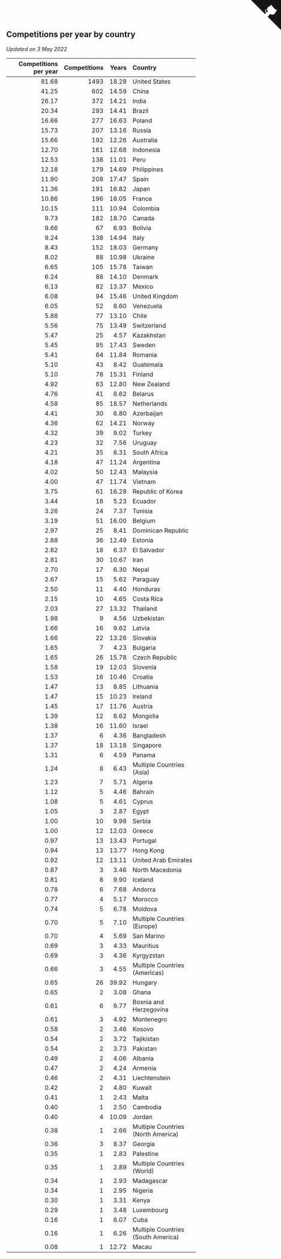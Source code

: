 ## Competitions per year by country

*Updated on  3 May 2022*

| Competitions per year | Competitions | Years | Country |
| ---: | ---: | ---: | :--- |
| 81.68 | 1493 | 18.28 | United States |
| 41.25 | 602 | 14.59 | China |
| 26.17 | 372 | 14.21 | India |
| 20.34 | 293 | 14.41 | Brazil |
| 16.66 | 277 | 16.63 | Poland |
| 15.73 | 207 | 13.16 | Russia |
| 15.66 | 192 | 12.26 | Australia |
| 12.70 | 161 | 12.68 | Indonesia |
| 12.53 | 138 | 11.01 | Peru |
| 12.18 | 179 | 14.69 | Philippines |
| 11.90 | 208 | 17.47 | Spain |
| 11.36 | 191 | 16.82 | Japan |
| 10.86 | 196 | 18.05 | France |
| 10.15 | 111 | 10.94 | Colombia |
| 9.73 | 182 | 18.70 | Canada |
| 9.66 | 67 | 6.93 | Bolivia |
| 9.24 | 138 | 14.94 | Italy |
| 8.43 | 152 | 18.03 | Germany |
| 8.02 | 88 | 10.98 | Ukraine |
| 6.65 | 105 | 15.78 | Taiwan |
| 6.24 | 88 | 14.10 | Denmark |
| 6.13 | 82 | 13.37 | Mexico |
| 6.08 | 94 | 15.46 | United Kingdom |
| 6.05 | 52 | 8.60 | Venezuela |
| 5.88 | 77 | 13.10 | Chile |
| 5.56 | 75 | 13.49 | Switzerland |
| 5.47 | 25 | 4.57 | Kazakhstan |
| 5.45 | 95 | 17.43 | Sweden |
| 5.41 | 64 | 11.84 | Romania |
| 5.10 | 43 | 8.42 | Guatemala |
| 5.10 | 78 | 15.31 | Finland |
| 4.92 | 63 | 12.80 | New Zealand |
| 4.76 | 41 | 8.62 | Belarus |
| 4.58 | 85 | 18.57 | Netherlands |
| 4.41 | 30 | 6.80 | Azerbaijan |
| 4.36 | 62 | 14.21 | Norway |
| 4.32 | 39 | 9.02 | Turkey |
| 4.23 | 32 | 7.56 | Uruguay |
| 4.21 | 35 | 8.31 | South Africa |
| 4.18 | 47 | 11.24 | Argentina |
| 4.02 | 50 | 12.43 | Malaysia |
| 4.00 | 47 | 11.74 | Vietnam |
| 3.75 | 61 | 16.28 | Republic of Korea |
| 3.44 | 18 | 5.23 | Ecuador |
| 3.26 | 24 | 7.37 | Tunisia |
| 3.19 | 51 | 16.00 | Belgium |
| 2.97 | 25 | 8.41 | Dominican Republic |
| 2.88 | 36 | 12.49 | Estonia |
| 2.82 | 18 | 6.37 | El Salvador |
| 2.81 | 30 | 10.67 | Iran |
| 2.70 | 17 | 6.30 | Nepal |
| 2.67 | 15 | 5.62 | Paraguay |
| 2.50 | 11 | 4.40 | Honduras |
| 2.15 | 10 | 4.65 | Costa Rica |
| 2.03 | 27 | 13.32 | Thailand |
| 1.98 | 9 | 4.56 | Uzbekistan |
| 1.66 | 16 | 9.62 | Latvia |
| 1.66 | 22 | 13.26 | Slovakia |
| 1.65 | 7 | 4.23 | Bulgaria |
| 1.65 | 26 | 15.78 | Czech Republic |
| 1.58 | 19 | 12.03 | Slovenia |
| 1.53 | 16 | 10.46 | Croatia |
| 1.47 | 13 | 8.85 | Lithuania |
| 1.47 | 15 | 10.23 | Ireland |
| 1.45 | 17 | 11.76 | Austria |
| 1.39 | 12 | 8.62 | Mongolia |
| 1.38 | 16 | 11.60 | Israel |
| 1.37 | 6 | 4.36 | Bangladesh |
| 1.37 | 18 | 13.18 | Singapore |
| 1.31 | 6 | 4.59 | Panama |
| 1.24 | 8 | 6.43 | Multiple Countries (Asia) |
| 1.23 | 7 | 5.71 | Algeria |
| 1.12 | 5 | 4.46 | Bahrain |
| 1.08 | 5 | 4.61 | Cyprus |
| 1.05 | 3 | 2.87 | Egypt |
| 1.00 | 10 | 9.98 | Serbia |
| 1.00 | 12 | 12.03 | Greece |
| 0.97 | 13 | 13.43 | Portugal |
| 0.94 | 13 | 13.77 | Hong Kong |
| 0.92 | 12 | 13.11 | United Arab Emirates |
| 0.87 | 3 | 3.46 | North Macedonia |
| 0.81 | 8 | 9.90 | Iceland |
| 0.78 | 6 | 7.68 | Andorra |
| 0.77 | 4 | 5.17 | Morocco |
| 0.74 | 5 | 6.78 | Moldova |
| 0.70 | 5 | 7.10 | Multiple Countries (Europe) |
| 0.70 | 4 | 5.69 | San Marino |
| 0.69 | 3 | 4.33 | Mauritius |
| 0.69 | 3 | 4.36 | Kyrgyzstan |
| 0.66 | 3 | 4.55 | Multiple Countries (Americas) |
| 0.65 | 26 | 39.92 | Hungary |
| 0.65 | 2 | 3.08 | Ghana |
| 0.61 | 6 | 9.77 | Bosnia and Herzegovina |
| 0.61 | 3 | 4.92 | Montenegro |
| 0.58 | 2 | 3.46 | Kosovo |
| 0.54 | 2 | 3.72 | Tajikistan |
| 0.54 | 2 | 3.73 | Pakistan |
| 0.49 | 2 | 4.06 | Albania |
| 0.47 | 2 | 4.24 | Armenia |
| 0.46 | 2 | 4.31 | Liechtenstein |
| 0.42 | 2 | 4.80 | Kuwait |
| 0.41 | 1 | 2.43 | Malta |
| 0.40 | 1 | 2.50 | Cambodia |
| 0.40 | 4 | 10.09 | Jordan |
| 0.38 | 1 | 2.66 | Multiple Countries (North America) |
| 0.36 | 3 | 8.37 | Georgia |
| 0.35 | 1 | 2.83 | Palestine |
| 0.35 | 1 | 2.89 | Multiple Countries (World) |
| 0.34 | 1 | 2.93 | Madagascar |
| 0.34 | 1 | 2.95 | Nigeria |
| 0.30 | 1 | 3.31 | Kenya |
| 0.29 | 1 | 3.48 | Luxembourg |
| 0.16 | 1 | 6.07 | Cuba |
| 0.16 | 1 | 6.26 | Multiple Countries (South America) |
| 0.08 | 1 | 12.72 | Macau |


<a href="https://github.com/JustinTimeCuber/wca_statistics" class="github-corner" aria-label="View source on Github"><svg width="80" height="80" viewBox="0 0 250 250" style="fill:#151513; color:#fff; position: absolute; top: 0; border: 0; right: 0;" aria-hidden="true"><path d="M0,0 L115,115 L130,115 L142,142 L250,250 L250,0 Z"></path><path d="M128.3,109.0 C113.8,99.7 119.0,89.6 119.0,89.6 C122.0,82.7 120.5,78.6 120.5,78.6 C119.2,72.0 123.4,76.3 123.4,76.3 C127.3,80.9 125.5,87.3 125.5,87.3 C122.9,97.6 130.6,101.9 134.4,103.2" fill="currentColor" style="transform-origin: 130px 106px;" class="octo-arm"></path><path d="M115.0,115.0 C114.9,115.1 118.7,116.5 119.8,115.4 L133.7,101.6 C136.9,99.2 139.9,98.4 142.2,98.6 C133.8,88.0 127.5,74.4 143.8,58.0 C148.5,53.4 154.0,51.2 159.7,51.0 C160.3,49.4 163.2,43.6 171.4,40.1 C171.4,40.1 176.1,42.5 178.8,56.2 C183.1,58.6 187.2,61.8 190.9,65.4 C194.5,69.0 197.7,73.2 200.1,77.6 C213.8,80.2 216.3,84.9 216.3,84.9 C212.7,93.1 206.9,96.0 205.4,96.6 C205.1,102.4 203.0,107.8 198.3,112.5 C181.9,128.9 168.3,122.5 157.7,114.1 C157.9,116.9 156.7,120.9 152.7,124.9 L141.0,136.5 C139.8,137.7 141.6,141.9 141.8,141.8 Z" fill="currentColor" class="octo-body"></path></svg></a><style>.github-corner:hover .octo-arm{animation:octocat-wave 560ms ease-in-out}@keyframes octocat-wave{0%,100%{transform:rotate(0)}20%,60%{transform:rotate(-25deg)}40%,80%{transform:rotate(10deg)}}@media (max-width:500px){.github-corner:hover .octo-arm{animation:none}.github-corner .octo-arm{animation:octocat-wave 560ms ease-in-out}}</style>
